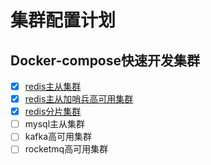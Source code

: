 # 集群配置计划
## Docker-compose快速开发集群
- [x] [redis主从集群](./redis/1m-3s/README.md)
- [x] [redis主从加哨兵高可用集群](./redis/1m-3s-with-sentinel/README.md)
- [x] [redis分片集群](./redis/cluster/README.md)
- [ ] mysql主从集群
- [ ] kafka高可用集群
- [ ] rocketmq高可用集群

